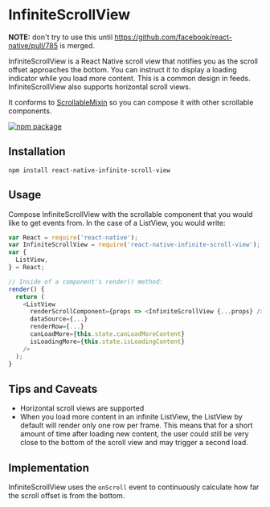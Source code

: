 # InfiniteScrollView

**NOTE:** don't try to use this until https://github.com/facebook/react-native/pull/785 is merged.

InfiniteScrollView is a React Native scroll view that notifies you as the scroll offset approaches the bottom. You can instruct it to display a loading indicator while you load more content. This is a common design in feeds. InfiniteScrollView also supports horizontal scroll views.

It conforms to [ScrollableMixin](https://github.com/exponentjs/react-native-scrollable-mixin) so you can compose it with other scrollable components.

[![npm package](https://nodei.co/npm/react-native-infinite-scroll-view.png?downloads=true&downloadRank=true&stars=true)](https://nodei.co/npm/react-native-infinite-scroll-view/)

## Installation
```
npm install react-native-infinite-scroll-view
```

## Usage

Compose InfiniteScrollView with the scrollable component that you would like to get events from. In the case of a ListView, you would write:

```js
var React = require('react-native');
var InfiniteScrollView = require('react-native-infinite-scroll-view');
var {
  ListView,
} = React;

// Inside of a component's render() method:
render() {
  return (
    <ListView
      renderScrollComponent={props => <InfiniteScrollView {...props} />}
      dataSource={...}
      renderRow={...}
      canLoadMore={this.state.canLoadMoreContent}
      isLoadingMore={this.state.isLoadingContent}
    />
  );
}
```

## Tips and Caveats

- Horizontal scroll views are supported
- When you load more content in an infinite ListView, the ListView by default will render only one row per frame. This means that for a short amount of time after loading new content, the user could still be very close to the bottom of the scroll view and may trigger a second load.

## Implementation

InfiniteScrollView uses the `onScroll` event to continuously calculate how far the scroll offset is from the bottom.
